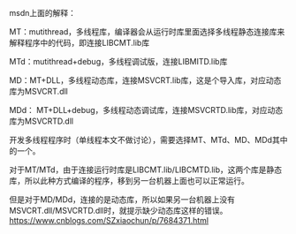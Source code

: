msdn上面的解释：

MT：mutithread，多线程库，编译器会从运行时库里面选择多线程静态连接库来解释程序中的代码，即连接LIBCMT.lib库

MTd：mutithread+debug，多线程调试版，连接LIBMITD.lib库

MD：MT+DLL，多线程动态库，连接MSVCRT.lib库，这是个导入库，对应动态库为MSVCRT.dll

MDd： MT+DLL+debug，多线程动态调试库，连接MSVCRTD.lib库，对应动态库为MSVCRTD.dll

开发多线程程序时（单线程本文不做讨论），需要选择MT、MTd、MD、MDd其中的一个。

对于MT/MTd，由于连接运行时库是LIBCMT.lib/LIBCMTD.lib，这两个库是静态库，所以此种方式编译的程序，移到另一台机器上面也可以正常运行。

但是对于MD/MDd，连接的是动态库，所以如果另一台机器上没有MSVCRT.dll/MSVCRTD.dll时，就提示缺少动态库这样的错误。
https://www.cnblogs.com/SZxiaochun/p/7684371.html